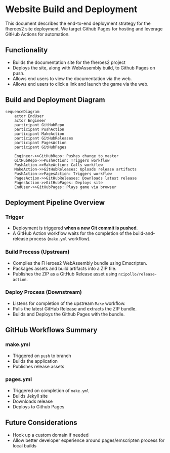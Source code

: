 # Website Build and Deployment

This document describes the end-to-end deployment strategy for the fheroes2 site deployment.
We target Github Pages for hosting and leverage GitHub Actions for automation.

## Functionality

* Builds the documentation site for the fheroes2 project
* Deploys the site, along with WebAssembly build, to Github Pages on push.
* Allows end users to view the documentation via the web.
* Allows end users to click a link and launch the game via the web.

## Build and Deployment Diagram

```mermaid
sequenceDiagram
    actor EndUser
    actor Engineer
    participant GitHubRepo
    participant PushAction
    participant MakeAction
    participant GitHubReleases
    participant PagesAction
    participant GitHubPages

    Engineer->>GitHubRepo: Pushes change to master
    GitHubRepo->>PushAction: Triggers workflow
    PushAction->>MakeAction: Calls workflow
    MakeAction->>GitHubReleases: Uploads release artifacts
    PushAction->>PagesAction: Triggers workflow
    PagesAction->>GitHubReleases: Downloads latest release
    PagesAction->>GitHubPages: Deploys site
    EndUser->>GitHubPages: Plays game via browser
```

## Deployment Pipeline Overview

### Trigger

* Deployment is triggered **when a new Git commit is pushed**.
* A GitHub Action workflow waits for the completion of the build-and-release process (`make.yml` workflow).

### Build Process (Upstream)

* Compiles the FHeroes2 WebAssembly bundle using Emscripten.
* Packages assets and build artifacts into a ZIP file.
* Publishes the ZIP as a GitHub Release asset using `ncipollo/release-action`.

### Deploy Process (Downstream)

* Listens for completion of the upstream `Make` workflow.
* Pulls the latest GitHub Release and extracts the ZIP bundle.
* Builds and Deploys the Github Pages with the bundle.

## GitHub Workflows Summary

### make.yml

* Triggered on `push` to branch
* Builds the application
* Publishes release assets

### pages.yml

* Triggered on completion of `make.yml`
* Builds Jekyll site
* Downloads release
* Deploys to Github Pages

## Future Considerations

* Hook up a custom domain if needed
* Allow better developer experience around pages/emscripten process for local builds
